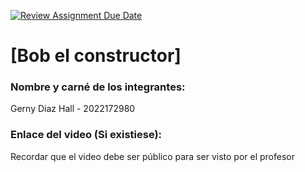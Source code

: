 [![Review Assignment Due Date](https://classroom.github.com/assets/deadline-readme-button-22041afd0340ce965d47ae6ef1cefeee28c7c493a6346c4f15d667ab976d596c.svg)](https://classroom.github.com/a/irq-J4vi)
# [Bob el constructor]
### Nombre y carné de los integrantes: 
Gerny Diaz Hall - 2022172980
### Enlace del video (Si existiese):
Recordar que el video debe ser público para ser visto por el profesor
